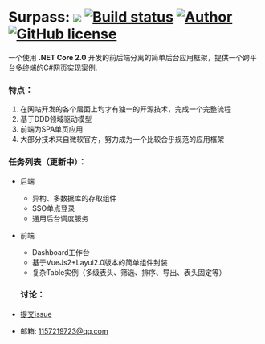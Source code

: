 # Surpass: ![](https://img.shields.io/badge/.NET%20Core-2.0.0-brightgreen.svg?style=flat-square) [![Build status](https://ci.appveyor.com/api/projects/status/mcwi2kqe0daija6c?svg=true)](https://ci.appveyor.com/project/ElderJames/shriekfx) [![Author](https://img.shields.io/badge/author-Lkk-brightgreen.svg?style=flat-square)](http://www.cnblogs.com/lukangkang/) [![GitHub license](https://img.shields.io/badge/license-MIT-brightgreen.svg?style=flat-square)](https://github.com/ElderJames/ShriekFx/blob/master/LICENSE)  


一个使用 **.NET Core 2.0** 开发的前后端分离的简单后台应用框架，提供一个跨平台多终端的C#网页实现案例.

### 特点：

1. 在网站开发的各个层面上均才有独一的开源技术，完成一个完整流程
2. 基于DDD领域驱动模型
3. 前端为SPA单页应用
4. 大部分技术来自微软官方，努力成为一个比较合乎规范的应用框架

### 任务列表（更新中）：

- 后端
  - 异构、多数据库的存取组件
  - SSO单点登录
  - 通用后台调度服务
- 前端
  - Dashboard工作台
  - 基于VueJs2+Layui2.0版本的简单组件封装
  - 复杂Table实例（多级表头、筛选、排序、导出、表头固定等）

  ### 讨论：

- [提交issue](https://github.com/lukangkang/surpass/issues/new)
- 邮箱: 1157219723@qq.com

